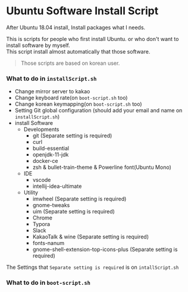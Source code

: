 # Ubuntu Software Install Script
After Ubuntu 18.04 install, Install packages what I needs.

This is scripts for people who first install Ubuntu. or who don't want to install software by myself.   
This script install almost automatically that those software.

> Those scripts are based on korean user.

### What to do in `installScript.sh`
* Change mirror server to kakao
* Change keyboard rate(on `boot-script.sh` too)
* Change korean keymapping(on `boot-script.sh` too)
* Setting Git global configuration (should add your email and name on `installScript.sh`)
* install Software
  * Developments
    * git (Separate setting is required)
    * curl
    * build-essential
    * openjdk-11-jdk
    * docker-ce
    * zsh & bullet-train-theme & Powerline font(Ubuntu Mono)
  * IDE
    * vscode
    * intellij-idea-ultimate
  * Utility
    * imwheel (Separate setting is required)
    * gnome-tweaks 
    * uim (Separate setting is required)
    * Chrome
    * Typora
    * Slack
    * KakaoTalk & wine (Separate setting is required)
    * fonts-nanum
    * gnome-shell-extension-top-icons-plus (Separate setting is required)

The Settings that `Separate setting is required` is on `intallScript.sh`

### What to do in `boot-script.sh`
